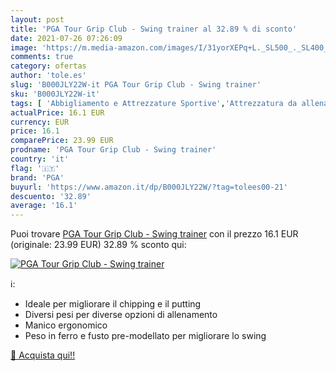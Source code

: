 ```yaml
---
layout: post
title: 'PGA Tour Grip Club - Swing trainer al 32.89 % di sconto'
date: 2021-07-26 07:26:09
image: 'https://m.media-amazon.com/images/I/31yorXEPq+L._SL500_._SL400_.jpg'
comments: true
category: ofertas
author: 'tole.es'
slug: 'B000JLY22W-it PGA Tour Grip Club - Swing trainer'
sku: 'B000JLY22W-it'
tags: [ 'Abbigliamento e Attrezzature Sportive','Attrezzatura da allenamento da Golf','Golf','Sport e tempo libero','pga', ]
actualPrice: 16.1 EUR
currency: EUR
price: 16.1
comparePrice: 23.99 EUR
prodname: 'PGA Tour Grip Club - Swing trainer'
country: 'it'
flag: '🇮🇹'
brand: 'PGA'
buyurl: 'https://www.amazon.it/dp/B000JLY22W/?tag=tolees00-21'
descuento: '32.89'
average: '16.1'
---
```


Puoi trovare [PGA Tour Grip Club - Swing trainer](https://www.amazon.it/dp/B000JLY22W/?tag=tolees00-21) con il prezzo 16.1 EUR (originale: 23.99 EUR) 32.89 % sconto qui:

[![PGA Tour Grip Club - Swing trainer](https://m.media-amazon.com/images/I/31yorXEPq+L._SL500_._SL400_.jpg)](https://www.amazon.it/dp/B000JLY22W/?tag=tolees00-21)

ℹ️:

- Ideale per migliorare il chipping e il putting
- Diversi pesi per diverse opzioni di allenamento
- Manico ergonomico
- Peso in ferro e fusto pre-modellato per migliorare lo swing

[🛒 Acquista qui!!](https://www.amazon.it/dp/B000JLY22W/?tag=tolees00-21)
